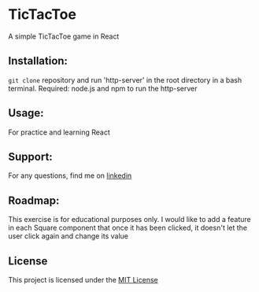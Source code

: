 # TicTacToe

A simple TicTacToe game in React

## Installation:
`git clone` repository and run 'http-server' in the root directory in a bash terminal.  Required: node.js and npm to run the http-server

## Usage:
For practice and learning React

## Support:
For any questions, find me on [linkedin](https://www.linkedin.com/in/simrat-karamjeet/)

## Roadmap:
This exercise is for educational purposes only.  I would like to add a feature in each Square component that once it has been clicked, it doesn't let the user click again and change its value

## License
This project is licensed under the [MIT License](https://github.com/skaramje/Build-a-Formik-Form/blob/master/LICENSE)


